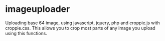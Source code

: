 # imageuploader
Uploading base 64 image, using javascript, jquery, php and croppie.js with croppie.css. This allows you to crop most parts of any image you upload using this functions.
